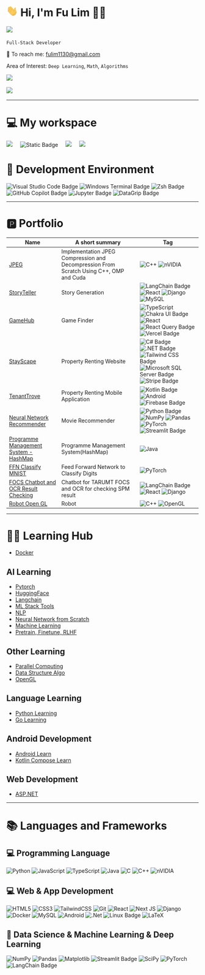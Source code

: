 <h1>
  <img src="https://raw.githubusercontent.com/Fulim13/Fulim13/main/wave.gif" width="30"> Hi, I'm Fu Lim 👨‍💻
</h1>

![](https://komarev.com/ghpvc/?username=fulim13&color=brightgreen)


<p>
  <code>Full-Stack Developer</code>
</p>

<p>
  📨 To reach me: <a href='mailto:programmingwong@gmail.com'>fulim1130@gmail.com</a>
</p>

<p>
  Area of Interest: <code>Deep Learning</code>, <code>Math</code>, <code>Algorithms</code>
</p>

<p> 
  <img src="https://github-readme-streak-stats-salesp07.vercel.app/?user=fulim13&count_private=true&theme=onedark" width="400"></a>
</p>

<p>
  <img src="https://github-readme-stats.vercel.app/api?username=fulim13&hide=stars,issues&show_icons=true&theme=onedark" width="400">
</p>

<hr/>

<h1>
  💻 My workspace
</h1>
<div>
  <img src="https://img.shields.io/badge/windows_wsl-%230078D6.svg?&style=for-the-badge&logo=windows&logoColor=white" /> &nbsp; &nbsp; 
  <img alt="Static Badge" src="https://img.shields.io/badge/AMD-Ryzen_7_4800H-%2523ED1C24?style=for-the-badge&logo=amd&logoColor=white&color=ED1C24"> &nbsp; &nbsp;
  <img src="https://img.shields.io/badge/RAM-16GB-%230071C5.svg?&style=for-the-badge&logoColor=white" /> &nbsp; &nbsp;
  <img src="https://img.shields.io/badge/nvidia-gtx%201660%20Ti-%2376B900.svg?&style=for-the-badge&logo=nvidia&logoColor=white" />
</div>

<h1>
  🔨 Development Environment
</h1>

![Visual Studio Code Badge](https://img.shields.io/badge/Visual%20Studio%20Code-007ACC?logo=visualstudiocode&logoColor=fff&style=for-the-badge)
![Windows Terminal Badge](https://img.shields.io/badge/Windows%20Terminal-4D4D4D?logo=windowsterminal&logoColor=fff&style=for-the-badge)
![Zsh Badge](https://img.shields.io/badge/Zsh-F15A24?logo=zsh&logoColor=fff&style=for-the-badge)
![GitHub Copilot Badge](https://img.shields.io/badge/GitHub%20Copilot-000?logo=githubcopilot&logoColor=fff&style=for-the-badge)
![Jupyter Badge](https://img.shields.io/badge/Jupyter_NoteBook-F37626?logo=jupyter&logoColor=fff&style=for-the-badge)
![DataGrip Badge](https://img.shields.io/badge/DataGrip-000?logo=datagrip&logoColor=fff&style=for-the-badge)

<hr/>

<h1>🅿️ Portfolio </h1>

| Name                                                                | A short summary                              | Tag              |
| --------------------                                                | -------------------------------------------- |------------------|
| [JPEG](https://github.com/Fulim13/jpeg)                    | Implementation JPEG Compression and Decompression From Scratch Using C++, OMP and Cuda                           | ![C++](https://img.shields.io/badge/c++-%2300599C.svg?style=for-the-badge&logo=c%2B%2B&logoColor=white) ![nVIDIA](https://img.shields.io/badge/cuda-000000.svg?style=for-the-badge&logo=nVIDIA&logoColor=green)
| [StoryTeller](https://github.com/Fulim13/story-teller)                | Story Generation |     ![LangChain Badge](https://img.shields.io/badge/LangChain-1C3C3C?logo=langchain&logoColor=fff&style=for-the-badge) ![React](https://img.shields.io/badge/react-%2320232a.svg?style=for-the-badge&logo=react&logoColor=%2361DAFB)  ![Django](https://img.shields.io/badge/django-%23092E20.svg?style=for-the-badge&logo=django&logoColor=white) ![MySQL](https://img.shields.io/badge/mysql-4479A1.svg?style=for-the-badge&logo=mysql&logoColor=white)
| [GameHub](https://game-hub-murex-mu.vercel.app/)                    | Game Finder                                  | ![TypeScript](https://img.shields.io/badge/typescript-%23007ACC.svg?style=for-the-badge&logo=typescript&logoColor=white) ![Chakra UI Badge](https://img.shields.io/badge/Chakra%20UI-319795?logo=chakraui&logoColor=fff&style=for-the-badge) ![React](https://img.shields.io/badge/react-%2320232a.svg?style=for-the-badge&logo=react&logoColor=%2361DAFB) ![React Query Badge](https://img.shields.io/badge/React%20Query-FF4154?logo=reactquery&logoColor=fff&style=for-the-badge) ![Vercel Badge](https://img.shields.io/badge/Vercel-000?logo=vercel&logoColor=fff&style=for-the-badge)
| [StayScape](https://github.com/Fulim13/StayScape)                                 | Property Renting Website                        | ![C# Badge](https://img.shields.io/badge/C%23-512BD4?logo=csharp&logoColor=fff&style=for-the-badge) ![.NET Badge](https://img.shields.io/badge/.NET-512BD4?logo=dotnet&logoColor=fff&style=for-the-badge) ![Tailwind CSS Badge](https://img.shields.io/badge/Tailwind%20CSS-06B6D4?logo=tailwindcss&logoColor=fff&style=for-the-badge) ![Microsoft SQL Server Badge](https://img.shields.io/badge/Microsoft%20SQL%20Server-CC2927?logo=microsoftsqlserver&logoColor=fff&style=for-the-badge) ![Stripe Badge](https://img.shields.io/badge/Stripe-008CDD?logo=stripe&logoColor=fff&style=for-the-badge)
| [TenantTrove](https://github.com/Fulim13/Tenant-Trove)                                 | Property Renting Mobile Application                        | ![Kotlin Badge](https://img.shields.io/badge/Kotlin-7F52FF?logo=kotlin&logoColor=fff&style=for-the-badge) ![Android](https://img.shields.io/badge/Android-3DDC84?style=for-the-badge&logo=android&logoColor=white) ![Firebase Badge](https://img.shields.io/badge/Firebase-DD2C00?logo=firebase&logoColor=fff&style=for-the-badge)
| [Neural Network Recommender](https://nnrecommender.streamlit.app/)  | Movie Recommender                            | ![Python Badge](https://img.shields.io/badge/Python-3776AB?logo=python&logoColor=fff&style=for-the-badge) ![NumPy](https://img.shields.io/badge/numpy-%23013243.svg?style=for-the-badge&logo=numpy&logoColor=white) ![Pandas](https://img.shields.io/badge/pandas-%23150458.svg?style=for-the-badge&logo=pandas&logoColor=white) ![PyTorch](https://img.shields.io/badge/PyTorch-%23EE4C2C.svg?style=for-the-badge&logo=PyTorch&logoColor=white) ![Streamlit Badge](https://img.shields.io/badge/Streamlit-FF4B4B?logo=streamlit&logoColor=fff&style=for-the-badge)
| [Programme Management System - HashMap](https://github.com/Fulim13/School-Management-System-with-Data-Structures)  | Programme Management System(HashMap)                         | ![Java](https://img.shields.io/badge/java-%23ED8B00.svg?style=for-the-badge&logo=openjdk&logoColor=white)
| [FFN Classify MNIST](https://github.com/Fulim13/FFN-Classify-MNIST)  | Feed Forward Network to Classify Digits | ![PyTorch](https://img.shields.io/badge/PyTorch-%23EE4C2C.svg?style=for-the-badge&logo=PyTorch&logoColor=white)
| [FOCS Chatbot and OCR Result Checking](https://github.com/Fulim13/FOCS-Chatbot)              | Chatbot for TARUMT FOCS and OCR for checking SPM result  | ![LangChain Badge](https://img.shields.io/badge/LangChain-1C3C3C?logo=langchain&logoColor=fff&style=for-the-badge) ![React](https://img.shields.io/badge/react-%2320232a.svg?style=for-the-badge&logo=react&logoColor=%2361DAFB)  ![Django](https://img.shields.io/badge/django-%23092E20.svg?style=for-the-badge&logo=django&logoColor=white)
| [Robot Open GL](https://github.com/Fulim13/Robot-OpenGL)              | Robot  | ![C++](https://img.shields.io/badge/c++-%2300599C.svg?style=for-the-badge&logo=c%2B%2B&logoColor=white) ![OpenGL](https://img.shields.io/badge/OpenGL-%23FFFFFF.svg?style=for-the-badge&logo=opengl)

<hr/>

<h1>🧑‍🎓 Learning Hub </h1>

- [Docker](https://github.com/Fulim13/docker)

## AI Learning
- [Pytorch](https://github.com/Fulim13/Pytorch-Learn)
- [HuggingFace](https://github.com/Fulim13/HuggingFace-Learn)
- [Langchain](https://github.com/Fulim13/Langchain-Learn)
- [ML Stack Tools](https://github.com/Fulim13/ML-Stack-Tools)
- [NLP](https://github.com/Fulim13/NLP-Learning)
- [Neural Network from Scratch](https://github.com/Fulim13/NN-From-Scratch)
- [Machine Learning](https://github.com/Fulim13/Machine-Learning-Learn)
- [Pretrain, Finetune, RLHF](https://github.com/Fulim13/Pretrain_Finetune_RLHF_Learn)

## Other Learning
- [Parallel Computing](https://github.com/Fulim13/Parallel-Computing-Learn)
- [Data Structure Algo](https://github.com/Fulim13/Data-Structure-Algo-Learn)
- [OpenGL](https://github.com/Fulim13/OpenGL-Learn)

## Language Learning
- [Python Learning](https://github.com/Fulim13/Python-Learn)
- [Go Learning](https://github.com/Fulim13/Go-Learn)

## Android Development
- [Android Learn](https://github.com/Fulim13/Android-Kotlin-Learn)
- [Kotlin Compose Learn](https://github.com/Fulim13/Kotlin-Compose-Learn)

## Web Development
- [ASP.NET](https://github.com/Fulim13/AspNet-Learn)


<hr/>

<h1>📚 Languages and Frameworks </h1>

<h2>💻 Programming Language</h2>

![Python](https://img.shields.io/badge/python-3670A0?style=for-the-badge&logo=python&logoColor=ffdd54)
![JavaScript](https://img.shields.io/badge/javascript-%23323330.svg?style=for-the-badge&logo=javascript&logoColor=%23F7DF1E)
![TypeScript](https://img.shields.io/badge/typescript-%23007ACC.svg?style=for-the-badge&logo=typescript&logoColor=white)
![Java](https://img.shields.io/badge/java-%23ED8B00.svg?style=for-the-badge&logo=openjdk&logoColor=white)
![C](https://img.shields.io/badge/c-%2300599C.svg?style=for-the-badge&logo=c&logoColor=white)
![C++](https://img.shields.io/badge/c++-%2300599C.svg?style=for-the-badge&logo=c%2B%2B&logoColor=white) 
![nVIDIA](https://img.shields.io/badge/cuda-000000.svg?style=for-the-badge&logo=nVIDIA&logoColor=green)

<h2>💻 Web & App Development</h2>

![HTML5](https://img.shields.io/badge/html5-%23E34F26.svg?style=for-the-badge&logo=html5&logoColor=white)
![CSS3](https://img.shields.io/badge/css3-%231572B6.svg?style=for-the-badge&logo=css3&logoColor=white)
![TailwindCSS](https://img.shields.io/badge/tailwindcss-%2338B2AC.svg?style=for-the-badge&logo=tailwind-css&logoColor=white)
![Git](https://img.shields.io/badge/git-%23F05033.svg?style=for-the-badge&logo=git&logoColor=white)
![React](https://img.shields.io/badge/react-%2320232a.svg?style=for-the-badge&logo=react&logoColor=%2361DAFB)
![Next JS](https://img.shields.io/badge/Next-black?style=for-the-badge&logo=next.js&logoColor=white)
![Django](https://img.shields.io/badge/django-%23092E20.svg?style=for-the-badge&logo=django&logoColor=white)
![Docker](https://img.shields.io/badge/docker-%230db7ed.svg?style=for-the-badge&logo=docker&logoColor=white)
![MySQL](https://img.shields.io/badge/mysql-4479A1.svg?style=for-the-badge&logo=mysql&logoColor=white)
![Android](https://img.shields.io/badge/Android-3DDC84?style=for-the-badge&logo=android&logoColor=white)
![.Net](https://img.shields.io/badge/.NET-5C2D91?style=for-the-badge&logo=.net&logoColor=white)
![Linux Badge](https://img.shields.io/badge/Linux-FCC624?logo=linux&logoColor=000&style=for-the-badge)
![LaTeX](https://img.shields.io/badge/latex-%23008080.svg?style=for-the-badge&logo=latex&logoColor=white)
<!--
![AWS](https://img.shields.io/badge/AWS-%23FF9900.svg?style=for-the-badge&logo=amazon-aws&logoColor=white)
-->

<h2>🔬 Data Science & Machine Learning & Deep Learning</h2>

![NumPy](https://img.shields.io/badge/numpy-%23013243.svg?style=for-the-badge&logo=numpy&logoColor=white)
![Pandas](https://img.shields.io/badge/pandas-%23150458.svg?style=for-the-badge&logo=pandas&logoColor=white)
![Matplotlib](https://img.shields.io/badge/Matplotlib-%23ffffff.svg?style=for-the-badge&logo=Matplotlib&logoColor=black)
![Streamlit Badge](https://img.shields.io/badge/Streamlit-FF4B4B?logo=streamlit&logoColor=fff&style=for-the-badge)
![SciPy](https://img.shields.io/badge/SciPy-%230C55A5.svg?style=for-the-badge&logo=scipy&logoColor=%white)
![PyTorch](https://img.shields.io/badge/PyTorch-%23EE4C2C.svg?style=for-the-badge&logo=PyTorch&logoColor=white)
![LangChain Badge](https://img.shields.io/badge/LangChain-1C3C3C?logo=langchain&logoColor=fff&style=for-the-badge)

<!--
![Hugging Face Badge](https://img.shields.io/badge/Hugging%20Face-FFD21E?logo=huggingface&logoColor=000&style=for-the-badge)
![scikit-learn](https://img.shields.io/badge/scikit--learn-%23F7931E.svg?style=for-the-badge&logo=scikit-learn&logoColor=white)
-->







